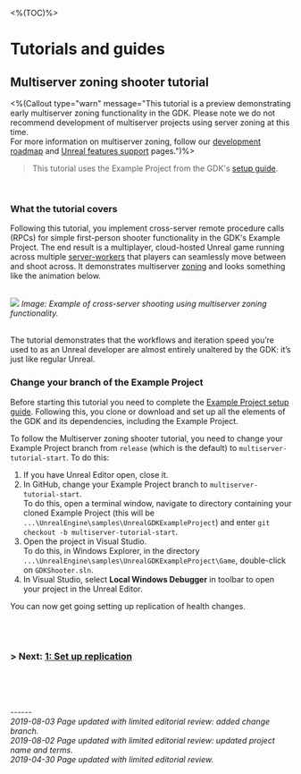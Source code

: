 <%(TOC)%>
# Tutorials and guides
## Multiserver zoning shooter tutorial
<%(Callout type="warn" message="This tutorial is a preview demonstrating early multiserver zoning functionality in the GDK. Please note we do not recommend development of multiserver projects using server zoning at this time. </br>
For more information on multiserver zoning, follow our [development roadmap](https://github.com/spatialos/UnrealGDK/projects/1) and [Unreal features support]({{urlRoot}}/unreal-features-support) pages.")%>	


> This tutorial uses the Example Project from the GDK's [setup guide]({{urlRoot}}/content/get-started/example-project/exampleproject-intro).</br>

<br/>

### What the tutorial covers



Following this tutorial, you implement cross-server remote procedure calls (RPCs) for simple first-person shooter functionality in the GDK's Example Project. The end result is a multiplayer, cloud-hosted Unreal game running across multiple [server-workers]({{urlRoot}}/content/glossary#worker) that players can seamlessly move between and shoot across. It demonstrates multiserver [zoning]({{urlRoot}}/content/glossary#worker) and looks something like the animation below.</br></br>

![]({{assetRoot}}assets/tutorial/cross-server-shooting.gif)
_Image: Example of cross-server shooting using multiserver zoning functionality._ </br></br>

The tutorial demonstrates that the workflows and iteration speed you’re used to as an Unreal developer are almost entirely unaltered by the GDK: it’s just like regular Unreal.

### Change your branch of the Example Project 

Before starting this tutorial you need to complete the [Example Project setup guide]({{urlRoot}}/content/get-started/example-project/exampleproject-intro). Following this, you clone or download and set up all the elements of the GDK and its dependencies, including the Example Project.

To follow the Multiserver zoning shooter tutorial, you need to change your Example Project branch from `release` (which is the default) to `multiserver-tutorial-start`. To do this:

1. If you have Unreal Editor open, close it.
2. In GitHub, change your Example Project branch to `multiserver-tutorial-start`.</br>
To do this, open a terminal window, navigate to directory containing your cloned Example Project (this will be    `...\UnrealEngine\samples\UnrealGDKExampleProject`) and enter `git checkout -b multiserver-tutorial-start`.
3. Open the project in Visual Studio.</br>
To do this, in Windows Explorer, in the directory `...\UnrealEngine\samples\UnrealGDKExampleProject\Game`, double-click on `GDKShooter.sln`.
4. In Visual Studio, select **Local Windows Debugger** in toolbar to open your project in the Unreal Editor.

You can now get going setting up replication of health changes. 

</br>
</br>

### **> Next:** [1: Set up replication]({{urlRoot}}/content/tutorials/multiserver-shooter/tutorial-multiserver-healthchanges)


<br/>
<br/>


<br/>------<br/>
_2019-08-03 Page updated with limited editorial review: added change branch._</br>
_2019-08-02 Page updated with limited editorial review: updated project name and terms._</br>
_2019-04-30 Page updated with limited editorial review._
